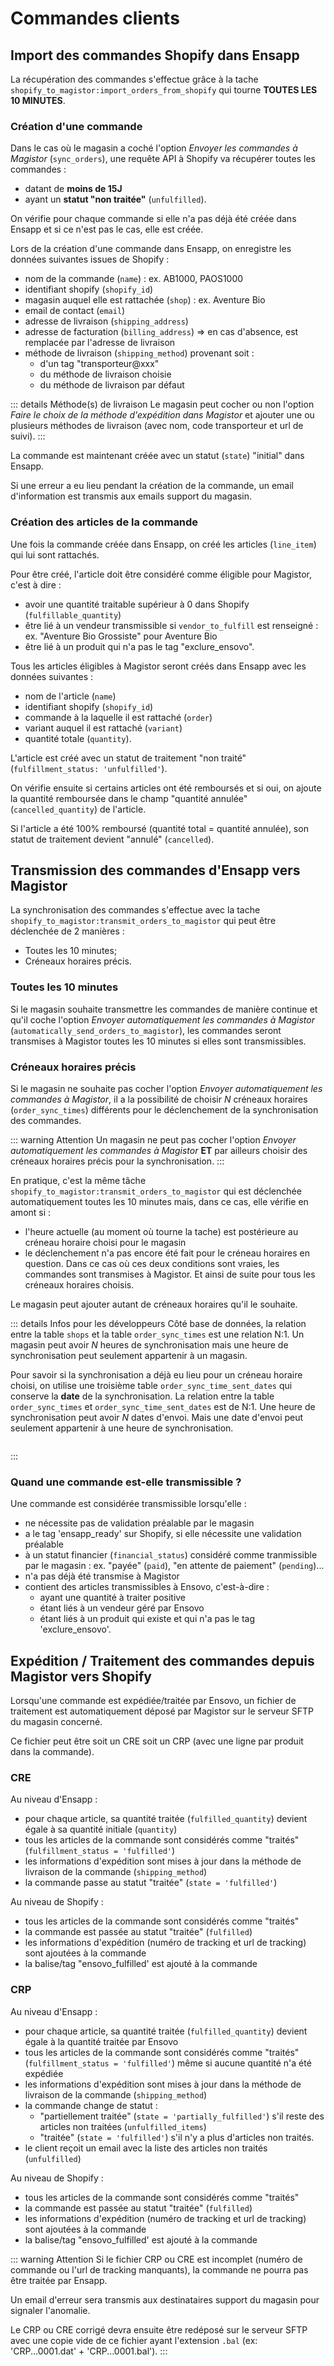 # Commandes clients

## Import des commandes Shopify dans Ensapp

La récupération des commandes s'effectue grâce à la tache `shopify_to_magistor:import_orders_from_shopify` qui tourne **TOUTES LES 10 MINUTES**. 

### Création d'une commande

Dans le cas où le magasin a coché l'option _Envoyer les commandes à Magistor_ (`sync_orders`), une requête API à Shopify va récupérer toutes les commandes :
- datant de **moins de 15J**
- ayant un **statut "non traitée"** (`unfulfilled`).

On vérifie pour chaque commande si elle n'a pas déjà été créée dans Ensapp et si ce n'est pas le cas, elle est créée.

Lors de la création d'une commande dans Ensapp, on enregistre les données suivantes issues de Shopify :
- nom de la commande (`name`) : ex. AB1000, PAOS1000
- identifiant shopify (`shopify_id`)
- magasin auquel elle est rattachée (`shop`) : ex. Aventure Bio
- email de contact (`email`)
- adresse de livraison (`shipping_address`)
- adresse de facturation (`billing_address`) => en cas d'absence, est remplacée par l'adresse de livraison
- méthode de livraison (`shipping_method`) provenant soit :
  - d'un tag "transporteur@xxx"
  - du méthode de livraison choisie
  - du méthode de livraison par défaut

::: details Méthode(s) de livraison
Le magasin peut cocher ou non l'option _Faire le choix de la méthode d'expédition dans Magistor_ et ajouter une ou plusieurs méthodes de livraison (avec nom, code transporteur et url de suivi).
:::

La commande est maintenant créée avec un statut (`state`) "initial" dans Ensapp.

Si une erreur a eu lieu pendant la création de la commande, un email d'information est transmis aux emails support du magasin.

### Création des articles de la commande

Une fois la commande créée dans Ensapp, on créé les articles (`line_item`) qui lui sont rattachés.

Pour être créé, l'article doit être considéré comme éligible pour Magistor, c'est à dire :
- avoir une quantité traitable supérieur à 0 dans Shopify (`fulfillable_quantity`)
- être lié à un vendeur transmissible si `vendor_to_fulfill` est renseigné : ex. "Aventure Bio Grossiste" pour Aventure Bio
- être lié à un produit qui n'a pas le tag "exclure_ensovo".

Tous les articles éligibles à Magistor seront créés dans Ensapp avec les données suivantes :
- nom de l'article (`name`)
- identifiant shopify (`shopify_id`)
- commande à la laquelle il est rattaché (`order`)
- variant auquel il est rattaché (`variant`)
- quantité totale (`quantity`).

L'article est créé avec un statut de traitement "non traité" (`fulfillment_status: 'unfulfilled'`).

On vérifie ensuite si certains articles ont été remboursés et si oui, on ajoute la quantité remboursée dans le champ "quantité annulée" (`cancelled_quantity`) de l'article.

Si l'article a été 100% remboursé (quantité total = quantité annulée), son statut de traitement devient "annulé" (`cancelled`).

## Transmission des commandes d'Ensapp vers Magistor

La synchronisation des commandes s'effectue avec la tache `shopify_to_magistor:transmit_orders_to_magistor` qui peut être déclenchée de 2 manières :
- Toutes les 10 minutes;
- Créneaux horaires précis.

### Toutes les 10 minutes

Si le magasin souhaite transmettre les commandes de manière continue et qu'il coche l'option _Envoyer automatiquement les commandes à Magistor_ (`automatically_send_orders_to_magistor`), les commandes seront transmises à Magistor toutes les 10 minutes si elles sont transmissibles.

### Créneaux horaires précis

Si le magasin ne souhaite pas cocher l'option _Envoyer automatiquement les commandes à Magistor_, il a la possibilité de choisir *N* créneaux horaires (`order_sync_times`) différents pour le déclenchement de la synchronisation des commandes.

::: warning Attention
Un magasin ne peut pas cocher l'option _Envoyer automatiquement les commandes à Magistor_ **ET** par ailleurs choisir des créneaux horaires précis pour la synchronisation.
:::

En pratique, c'est la même tâche `shopify_to_magistor:transmit_orders_to_magistor` qui est déclenchée automatiquement toutes les 10 minutes mais, dans ce cas, elle vérifie en amont si :
- l'heure actuelle (au moment où tourne la tache) est postérieure au créneau horaire choisi pour le magasin 
- le déclenchement n'a pas encore été fait pour le créneau horaires en question.
Dans ce cas où ces deux conditions sont vraies, les commandes sont transmises à Magistor. Et ainsi de suite pour tous les créneaux horaires choisis.

Le magasin peut ajouter autant de créneaux horaires qu'il le souhaite.

::: details Infos pour les développeurs 
Côté base de données, la relation entre la table `shops` et la table `order_sync_times` est une relation N:1. 
Un magasin peut avoir *N* heures de synchronisation mais une heure de synchronisation peut seulement appartenir à un magasin.

Pour savoir si la synchronisation a déjà eu lieu pour un créneau horaire choisi, on utilise une troisième table `order_sync_time_sent_dates` qui conserve la **date** de la synchronisation.
La relation entre la table `order_sync_times` et `order_sync_time_sent_dates` est de N:1. Une heure de synchronisation peut avoir *N* dates d'envoi. Mais une date d'envoi peut seulement appartenir à une heure de synchronisation.

<p align="center">
  <img :src="$withBase('/images/ea_order_sync_times.png')">
</p>
:::

### Quand une commande est-elle transmissible ?

Une commande est considérée transmissible lorsqu'elle :
- ne nécessite pas de validation préalable par le magasin
- a le tag 'ensapp_ready' sur Shopify, si elle nécessite une validation préalable
- à un statut financier (`financial_status`) considéré comme tranmissible par le magasin : ex. "payée" (`paid`), "en attente de paiement" (`pending`)...
- n'a pas déjà été transmise à Magistor
- contient des articles transmissibles à Ensovo, c'est-à-dire :
  - ayant une quantité à traiter positive
  - étant liés à un vendeur géré par Ensovo
  - étant liés à un produit qui existe et qui n'a pas le tag 'exclure_ensovo'.

## Expédition / Traitement des commandes depuis Magistor vers Shopify

Lorsqu'une commande est expédiée/traitée par Ensovo, un fichier de traitement est automatiquement déposé par Magistor sur le serveur SFTP du magasin concerné.

Ce fichier peut être soit un CRE soit un CRP (avec une ligne par produit dans la commande).

### CRE 

Au niveau d'Ensapp :
- pour chaque article, sa quantité traitée (`fulfilled_quantity`) devient égale à sa quantité initiale (`quantity`)
- tous les articles de la commande sont considérés comme "traités" (`fulfillment_status = 'fulfilled'`)
- les informations d'expédition sont mises à jour dans la méthode de livraison de la commande (`shipping_method`)
- la commande passe au statut "traitée" (`state = 'fulfilled'`)

Au niveau de Shopify :
- tous les articles de la commande sont considérés comme "traités"
- la commande est passée au statut "traitée" (`fulfilled`)
- les informations d'expédition (numéro de tracking et url de tracking) sont ajoutées à la commande
- la balise/tag "ensovo_fulfilled' est ajouté à la commande
### CRP

Au niveau d'Ensapp :
- pour chaque article, sa quantité traitée (`fulfilled_quantity`) devient égale à la quantité traitée par Ensovo
- tous les articles de la commande sont considérés comme "traités" (`fulfillment_status = 'fulfilled'`) même si aucune quantité n'a été expédiée
- les informations d'expédition sont mises à jour dans la méthode de livraison de la commande (`shipping_method`)
- la commande change de statut :
  - "partiellement traitée" (`state = 'partially_fulfilled'`) s'il reste des articles non traitées (`unfulfilled_items`)
  - "traitée" (`state = 'fulfilled'`) s'il n'y a plus d'articles non traités.
- le client reçoit un email avec la liste des articles non traités (`unfulfilled`)

Au niveau de Shopify :
- tous les articles de la commande sont considérés comme "traités"
- la commande est passée au statut "traitée" (`fulfilled`)
- les informations d'expédition (numéro de tracking et url de tracking) sont ajoutées à la commande
- la balise/tag "ensovo_fulfilled' est ajouté à la commande

::: warning Attention
  Si le fichier CRP ou CRE est incomplet (numéro de commande ou l'url de tracking manquants), la commande ne pourra pas être traitée par Ensapp.
  
  Un email d'erreur sera transmis aux destinataires support du magasin pour signaler l'anomalie. 
  
  Le CRP ou CRE corrigé devra ensuite être redéposé sur le serveur SFTP avec une copie vide de ce fichier ayant l'extension `.bal` (ex: 'CRP...0001.dat' + 'CRP...0001.bal').
:::